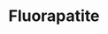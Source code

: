 ---
templateKey: blog-post
featuredpost: false
featuredimage: /assets/Fluorapatite.png
title: Fluorapatite
description: Mineral
testfield: 1090
---